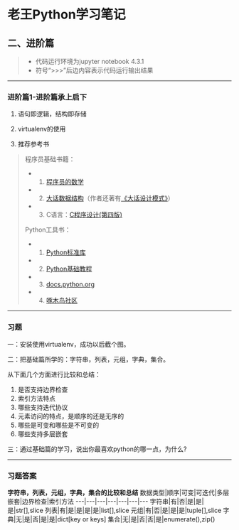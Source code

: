 # 老王Python学习笔记
## 二、进阶篇

> - 代码运行环境为jupyter notebook 4.3.1
> - 符号“>>>”后边内容表示代码运行输出结果

---

### 进阶篇1-进阶篇承上启下

1. 语句即逻辑，结构即存储

2. virtualenv的使用

3. 推荐参考书
> 程序员基础书籍：
>- 1. [程序员的数学](https://book.douban.com/subject/19949020/)
>- 2. [大话数据结构](https://book.douban.com/subject/6424904/)（作者还著有[《大话设计模式》](https://book.douban.com/subject/2334288/)）
>- 3. C语言：[C程序设计(第四版)](https://book.douban.com/subject/4864940/)
>
> Python工具书：
>- 1. [Python标准库](https://book.douban.com/subject/10773324/)
>- 2. [Python基础教程](https://book.douban.com/subject/4866934/)
>- 3. [docs.python.org](https://docs.python.org/)
>- 4. [啄木鸟社区](http://wiki.woodpecker.org.cn)
---

### 习题

一：安装使用virtualenv，成功以后截个图。

二：把基础篇所学的：字符串，列表，元组，字典，集合。

从下面几个方面进行比较和总结：
 
1. 是否支持边界检查
2. 索引方法特点
3. 哪些支持迭代协议
4. 元素访问的特点，是顺序的还是无序的
5. 哪些是可变和哪些是不可变的
6. 哪些支持多层嵌套


三：通过基础篇的学习，说出你最喜欢python的哪一点，为什么?

---
### 习题答案

**字符串，列表，元组，字典，集合的比较和总结**
数据类型|顺序|可变|可迭代|多层嵌套|边界检查|索引方法
---|---|---|---|---|---|---
字符串|有|否|是|是|是|str[],slice
列表|有|是|是|是|是|list[],slice
元组|有|否|是|是|是|tuple[],slice
字典|无|是|否|是|是|dict[key or keys]
集合|无|是|否|否|是|enumerate(),zip()